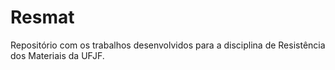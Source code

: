 # Resmat
Repositório com os trabalhos desenvolvidos para a disciplina de Resistência dos Materiais da UFJF.
